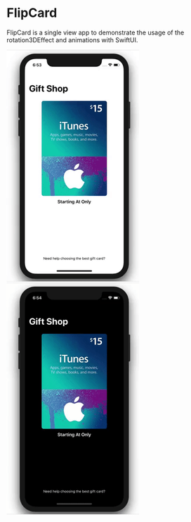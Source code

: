 # FlipCard
FlipCard is a single view app to demonstrate the usage of the rotation3DEffect and animations with SwiftUI.

![](Documentation/Images/light.gif)
![](Documentation/Images/dark.gif)
